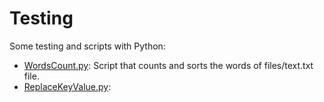 # Testing
Some testing and scripts with Python:
 - [WordsCount.py](./scripts/WordsCount.py): Script that counts and sorts the words of files/text.txt file.
 - [ReplaceKeyValue.py](./scripts/ReplaceKeyValue.py):

